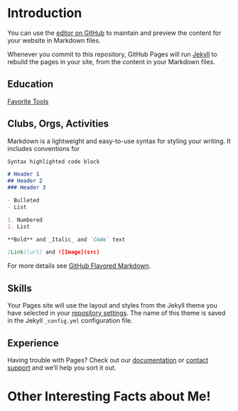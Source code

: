 # Introduction

You can use the [editor on GitHub](https://github.com/jaslinakaur/jaslinakaur.github.io/edit/main/README.md) to maintain and preview the content for your website in Markdown files.

Whenever you commit to this repository, GitHub Pages will run [Jekyll](https://jekyllrb.com/) to rebuild the pages in your site, from the content in your Markdown files.

## Education

[Favorite Tools](http://tools.com)





## Clubs, Orgs, Activities

Markdown is a lightweight and easy-to-use syntax for styling your writing. It includes conventions for

```markdown
Syntax highlighted code block

# Header 1
## Header 2
### Header 3

- Bulleted
- List

1. Numbered
2. List

**Bold** and _Italic_ and `Code` text

[Link](url) and ![Image](src)
```

For more details see [GitHub Flavored Markdown](https://guides.github.com/features/mastering-markdown/).

## Skills

Your Pages site will use the layout and styles from the Jekyll theme you have selected in your [repository settings](https://github.com/jaslinakaur/jaslinakaur.github.io/settings). The name of this theme is saved in the Jekyll `_config.yml` configuration file.

## Experience

Having trouble with Pages? Check out our [documentation](https://docs.github.com/categories/github-pages-basics/) or [contact support](https://github.com/contact) and we’ll help you sort it out.


# Other Interesting Facts about Me!

